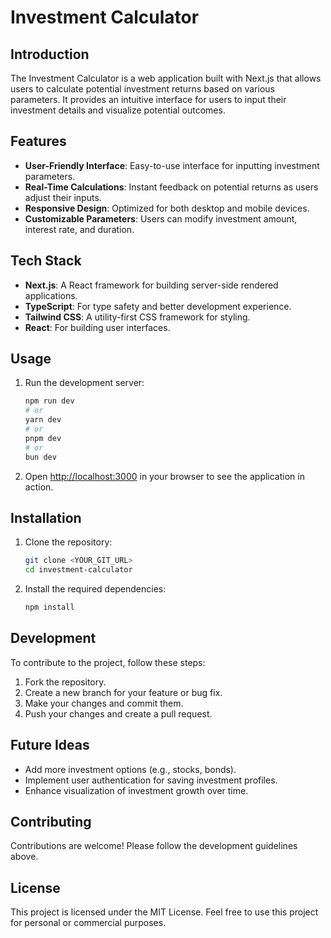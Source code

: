 # Investment Calculator

## Introduction
The Investment Calculator is a web application built with Next.js that allows users to calculate potential investment returns based on various parameters. It provides an intuitive interface for users to input their investment details and visualize potential outcomes.

## Features
- **User-Friendly Interface**: Easy-to-use interface for inputting investment parameters.
- **Real-Time Calculations**: Instant feedback on potential returns as users adjust their inputs.
- **Responsive Design**: Optimized for both desktop and mobile devices.
- **Customizable Parameters**: Users can modify investment amount, interest rate, and duration.

## Tech Stack
- **Next.js**: A React framework for building server-side rendered applications.
- **TypeScript**: For type safety and better development experience.
- **Tailwind CSS**: A utility-first CSS framework for styling.
- **React**: For building user interfaces.

## Usage
1. Run the development server:
   ```bash
   npm run dev
   # or
   yarn dev
   # or
   pnpm dev
   # or
   bun dev
   ```
2. Open [http://localhost:3000](http://localhost:3000) in your browser to see the application in action.

## Installation
1. Clone the repository:
   ```bash
   git clone <YOUR_GIT_URL>
   cd investment-calculator
   ```
2. Install the required dependencies:
   ```bash
   npm install
   ```

## Development
To contribute to the project, follow these steps:
1. Fork the repository.
2. Create a new branch for your feature or bug fix.
3. Make your changes and commit them.
4. Push your changes and create a pull request.

## Future Ideas
- Add more investment options (e.g., stocks, bonds).
- Implement user authentication for saving investment profiles.
- Enhance visualization of investment growth over time.

## Contributing
Contributions are welcome! Please follow the development guidelines above.

## License
This project is licensed under the MIT License. Feel free to use this project for personal or commercial purposes.
